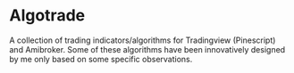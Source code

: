 # Algotrade
A collection of trading indicators/algorithms for Tradingview (Pinescript) and Amibroker. Some of these algorithms have been innovatively designed by me only based on some specific observations.

